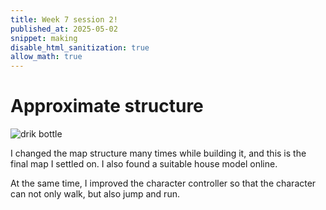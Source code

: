 ```yaml
---
title: Week 7 session 2!
published_at: 2025-05-02
snippet: making
disable_html_sanitization: true
allow_math: true
---
```


# Approximate structure

![drik bottle](Week7-9/w6.png)

I changed the map structure many times while building it, and this is the final map I settled on. I also found a suitable house model online.

At the same time, I improved the character controller so that the character can not only walk, but also jump and run.